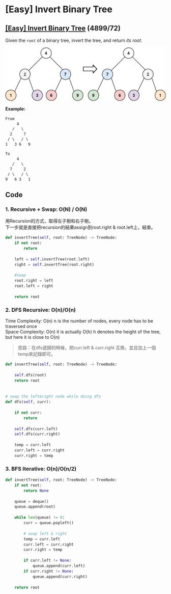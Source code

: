 # \[Easy\] Invert Binary Tree

## [\[Easy\] Invert Binary Tree](https://leetcode.com/problems/invert-binary-tree/)                          \(4899/72\)

Given the `root` of a binary tree, invert the tree, and return _its root_.

![](../../.gitbook/assets/image%20%2831%29.png)

**Example:**

```text
From
     4
   /   \
  2     7
 / \   / \
1   3 6   9
```

```text
To
     4
   /   \
  7     2
 / \   / \
9   6 3   1
```

## Code

### 1. Recursive + Swap: O\(N\) / O\(N\)

用Recursion的方式，取得左子樹和右子樹。  
下一步就是直接把recursion的結果assign到root.right & root.left上，結束。 

```python
def invertTree(self, root: TreeNode) -> TreeNode:
    if not root:
        return 
    
    left = self.invertTree(root.left)
    right = self.invertTree(root.right)
    
    #swap
    root.right = left
    root.left = right
    
    return root
```

### 2. DFS Recursive: O\(n\)/O\(n\)

Time Complexity: O\(n\) n is the number of nodes, every node has to be traversed once  
Space Complexity: O\(n\) it is actually O\(h\) h denotes the height of the tree, but here it is close to O\(n\)

> 思路：在dfs遞歸的時候，把curr.left & curr.right 互換，並且加上一個temp來記錄即可。

```python
def invertTree(self, root: TreeNode) -> TreeNode:
    
    self.dfs(root)
    return root
    
    
# swap the left&right node while doing dfs    
def dfs(self, curr):
    
    if not curr:
        return 
    
    self.dfs(curr.left)
    self.dfs(curr.right)
    
    temp = curr.left
    curr.left = curr.right
    curr.right = temp


```

### 3. BFS Iterative: O\(n\)/O\(n/2\)

```python
def invertTree(self, root: TreeNode) -> TreeNode:
    if not root:
        return None
        
    queue = deque()
    queue.append(root)
    
    while len(queue) != 0:
        curr = queue.popleft()
        
        # swap left & right
        temp = curr.left
        curr.left = curr.right
        curr.right = temp
        
        if curr.left != None:
            queue.append(curr.left)
        if curr.right != None:
            queue.append(curr.right)
    
    return root
```

